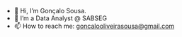 - 👋 Hi, I’m Gonçalo Sousa.
- 🌱 I’m a Data Analyst @ SABSEG
- 📫 How to reach me: goncalooliveirasousa@gmail.com

<!---
goncalool001/goncalool001 is a ✨ special ✨ repository because its `README.md` (this file) appears on your GitHub profile.
You can click the Preview link to take a look at your changes.
--->
